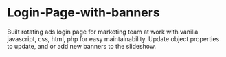 # Login-Page-with-banners
Built rotating ads login page for marketing team at work with vanilla javascript, css, html, php for easy maintainability.  Update object properties to update, and or add new banners to the slideshow.   
